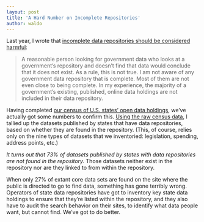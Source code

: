 ```yaml
---
layout: post
title: 'A Hard Number on Incomplete Repositories'
author: waldo
---
```


Last year, I wrote that [incomplete data repositories should be considered harmful](https://usopendata.org/2015/03/30/harmful/):

> A reasonable person looking for government data who looks at a government’s repository and doesn’t find that data would conclude that it does not exist. As a rule, this is not true. I am not aware of any government data repository that is complete. Most of them are not even close to being complete. In my experience, the majority of a government’s existing, published, online data holdings are not included in their data repository.

Having completed [our census of U.S. states’ open data holdings](https://census.usopendata.org/), we’ve actually got some numbers to confirm this. [Using the raw census data](https://docs.google.com/spreadsheets/d/1OhVbryeHBsPjJ3TjjVFlfM552pDKRjiUpTAXQJe9miA/), I tallied up the datasets published by states that have data repositories, based on whether they are found in the repository. (This, of course, relies only on the nine types of datasets that we inventoried: legislation, spending, address points, etc.)

_It turns out that 73% of datasets published by states with data repositories are not found in the repository._ Those datasets neither exist in the repository nor are they linked to from within the repository.

When only 27% of extant core data sets are found on the site where the public is directed to go to find data, something has gone terribly wrong. Operators of state data repositories have got to inventory key state data holdings to ensure that they’re listed within the repository, and they also have to audit the search behavior on their sites, to identify what data people want, but cannot find. We’ve got to do better.
